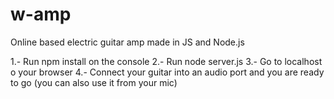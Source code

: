 # w-amp
Online based electric guitar amp made in JS and Node.js

1.- Run npm install on the console
2.- Run node server.js
3.- Go to localhost o your browser
4.- Connect your guitar into an audio port and you are ready to go (you can also use it from your mic)

